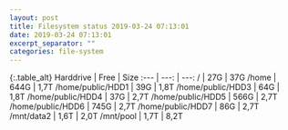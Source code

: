 ```yaml
---
layout: post
title: Filesystem status 2019-03-24 07:13:01
date: 2019-03-24 07:13:01
excerpt_separator: ""
categories: file-system
---
```

{:.table_alt}
Harddrive | Free | Size
:--- | ---: | ---:
/ | 27G | 37G
/home | 644G | 1,7T
/home/public/HDD1 | 39G | 1,8T
/home/public/HDD3 | 64G | 1,8T
/home/public/HDD4 | 37G | 2,7T
/home/public/HDD5 | 566G | 2,7T
/home/public/HDD6 | 745G | 2,7T
/home/public/HDD7 | 86G | 2,7T
/mnt/data2 | 1,6T | 2,0T
/mnt/pool | 1,7T | 8,2T
